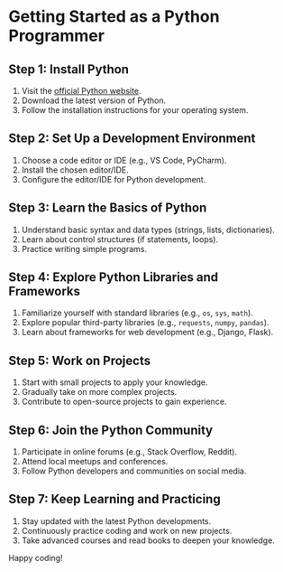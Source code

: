# Getting Started as a Python Programmer

## Step 1: Install Python
1. Visit the [official Python website](https://www.python.org/).
2. Download the latest version of Python.
3. Follow the installation instructions for your operating system.

## Step 2: Set Up a Development Environment
1. Choose a code editor or IDE (e.g., VS Code, PyCharm).
2. Install the chosen editor/IDE.
3. Configure the editor/IDE for Python development.

## Step 3: Learn the Basics of Python
1. Understand basic syntax and data types (strings, lists, dictionaries).
2. Learn about control structures (if statements, loops).
3. Practice writing simple programs.

## Step 4: Explore Python Libraries and Frameworks
1. Familiarize yourself with standard libraries (e.g., `os`, `sys`, `math`).
2. Explore popular third-party libraries (e.g., `requests`, `numpy`, `pandas`).
3. Learn about frameworks for web development (e.g., Django, Flask).

## Step 5: Work on Projects
1. Start with small projects to apply your knowledge.
2. Gradually take on more complex projects.
3. Contribute to open-source projects to gain experience.

## Step 6: Join the Python Community
1. Participate in online forums (e.g., Stack Overflow, Reddit).
2. Attend local meetups and conferences.
3. Follow Python developers and communities on social media.

## Step 7: Keep Learning and Practicing
1. Stay updated with the latest Python developments.
2. Continuously practice coding and work on new projects.
3. Take advanced courses and read books to deepen your knowledge.

Happy coding!